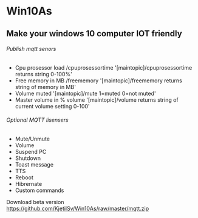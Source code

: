 # Win10As
## Make your windows 10 computer IOT friendly

###### Publish mqtt senors

- Cpu prosessor load /cpuprosessortime
'[maintopic]/cpuprosessortime returns string 0-100%'
- Free memory in MB /freememory
'[maintopic]/freememory returns string of memory in MB'
- Volume muted
'[maintopic]/mute 1=muted 0=not muted'
- Master volume in % volume
'[maintopic]/volume returns string of current volume setting 0-100'

###### Optional MQTT lisensers
- Mute/Unmute
- Volume
- Suspend PC
- Shutdown
- Toast message
- TTS
- Reboot
- Hibrernate
- Custom commands

Download beta version https://github.com/KjetilSv/Win10As/raw/master/mqtt.zip
